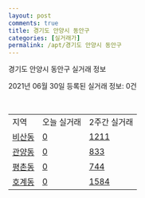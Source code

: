 ```yaml
---
layout: post
comments: true
title: 경기도 안양시 동안구
categories: [실거래가]
permalink: /apt/경기도 안양시 동안구
---
```


경기도 안양시 동안구 실거래 정보

2021년 06월 30일 등록된 실거래 정보: 0건

<script type="text/javascript">
  google.charts.load('current', {'packages':['corechart']});
  google.charts.setOnLoadCallback(drawChart);

  function drawChart() {
    var data = google.visualization.arrayToDataTable([['거래일', '매매', '전월세', '전매'], ['21-02', 342, 547, 7], ['21-03', 299, 848, 13], ['21-04', 300, 723, 21], ['21-05', 318, 519, 4], ['21-06', 129, 302, 0]]);

    var options = {
      title: '최근 유형별 거래량 추이',
      legend: { position: 'bottom' }
    };

    var chart = new google.visualization.LineChart(document.getElementById('columnchart_material'));
    chart.draw(data, (options));
  }
</script>

<div id="columnchart_material" style="width: 95%; margin-left: -35px"></div>
<br>
<table class="sortable">
  <tr>
    <td>지역</td>
    <td>오늘 실거래</td>
    <td>2주간 실거래</td>
  </tr>

  
  <tr class="item">
    <td><a href="경기도 안양시 동안구 비산동">비산동</a></td>
    <td><a href="경기도 안양시 동안구 비산동">0</a></td>
    <td><a href="경기도 안양시 동안구 비산동">1211</a></td>
  </tr>
    

  <tr class="item">
    <td><a href="경기도 안양시 동안구 관양동">관양동</a></td>
    <td><a href="경기도 안양시 동안구 관양동">0</a></td>
    <td><a href="경기도 안양시 동안구 관양동">833</a></td>
  </tr>
    

  <tr class="item">
    <td><a href="경기도 안양시 동안구 평촌동">평촌동</a></td>
    <td><a href="경기도 안양시 동안구 평촌동">0</a></td>
    <td><a href="경기도 안양시 동안구 평촌동">744</a></td>
  </tr>
    

  <tr class="item">
    <td><a href="경기도 안양시 동안구 호계동">호계동</a></td>
    <td><a href="경기도 안양시 동안구 호계동">0</a></td>
    <td><a href="경기도 안양시 동안구 호계동">1584</a></td>
  </tr>
    


</table>


    